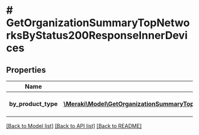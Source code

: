 # # GetOrganizationSummaryTopNetworksByStatus200ResponseInnerDevices

## Properties

Name | Type | Description | Notes
------------ | ------------- | ------------- | -------------
**by_product_type** | [**\Meraki\Model\GetOrganizationSummaryTopNetworksByStatus200ResponseInnerDevicesByProductTypeInner[]**](GetOrganizationSummaryTopNetworksByStatus200ResponseInnerDevicesByProductTypeInner.md) | URLs by product type | [optional]

[[Back to Model list]](../../README.md#models) [[Back to API list]](../../README.md#endpoints) [[Back to README]](../../README.md)
